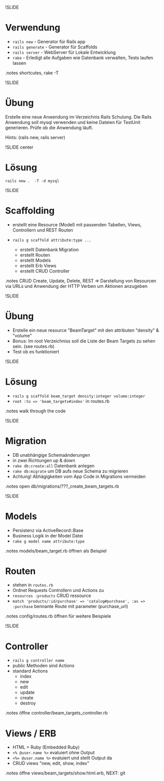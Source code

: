 !SLIDE
# Verwendung
* `rails new` - Generator für Rails app
* `rails generate` - Generator für Scaffolds
* `rails server` - WebServer für Lokale Entwicklung
* `rake` - Erledigt alle Aufgaben wie Datenbank verwalten, Tests laufen lassen

.notes shortcutes, rake -T 

!SLIDE
# Übung
Erstelle eine neue Anwendung im Verzeichnis Rails Schulung. Die Rails Anwendung soll mysql verwenden und keine Dateien für TestUnit generieren. Prüfe ob die Anwendung läuft.

Hints: (rails new, rails server)

!SLIDE center
# Lösung
`rails new .  -T -d mysql`

!SLIDE
# Scaffolding
* erstellt eine Resource (Model) mit passenden Tabellen, Views, Controllern und REST Routen 

* `rails g scaffold attribute:type ...`
  * erstellt Datenbank Migration
  * erstellt Routen
  * erstellt Models
  * erstellt Erb Views
  * erstellt CRUD Controller

.notes CRUD Create, Update, Delete, REST => Darstellung von Resourcen via URLs und Anwendung der HTTP Verben um Aktionen anzugeben

!SLIDE
# Übung
  * Erstelle ein neue resource "BeamTarget" mit den attributen "density" & "volume"
  * Bonus: Im root Verzeichniss soll die Liste der Beam Targets zu sehen sein. (see routes.rb)
  * Test ob es funktioniert

!SLIDE
# Lösung
  * `rails g scaffold beam_target density:integer volume:integer`
  * `root :to => 'beam_targets#index'` in routes.rb

.notes walk through the code

!SLIDE
# Migration
  * DB unabhängige Schemaänderungen
  * in zwei Richtungen up & down
  * `rake db:create:all` Datenbank anlegen  
  * `rake db:migrate` um DB aufs neue Schema zu migrieren
  * Achtung! Abhägigkeiten vom App Code in Migrations vermeiden

.notes open db/migrations/???_create_beam_targets.rb

!SLIDE  
# Models
  * Persistenz via ActiveRecord::Base
  * Business Logik in der Model Datei
  * `rake g model name attribute:type`

.notes models/beam_target.rb öffnen als Beispiel

<!SLIDE small>
# Routen
  * stehen in `routes.rb`
  * Ordnet Requests Controllern und Actions zu
  * `resources :products` CRUD ressource
  * `match 'products/:id/purchase' => 'catalog#purchase', :as => :purchase` bennante Route mit parameter (purchase_url)

.notes config/routes.rb öffnen für weitere Beispiele

!SLIDE  
# Controller
  * `rails g controller name`
  * public Methoden sind Actions
  * standard Actions
    * index
    * new
    * edit
    * update
    * create
    * destroy

.notes öffne controller/beam_targets_controller.rb

<!SLIDE small>
# Views / ERB
  * HTML + Ruby (Embedded Ruby)
  * `<% @user.name %>` evaluiert ohne Output
  * `<%= @user.name %>` evaluiert und stellt Output da
  * CRUD views "new, edit, show, index"

.notes öffne views/beam_targets/show.html.erb, NEXT: git


